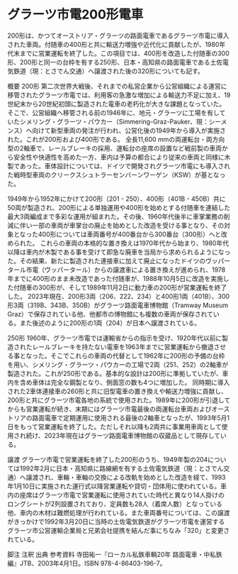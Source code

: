 # グラーツ市電200形電車

200形は、かつてオーストリア・グラーツの路面電車であるグラーツ市電に導入された車両。付随車の400形と共に輸送力増強や近代化に貢献したが、1980年代末までに営業運転を終了した。この項目では、400形を改造した付随車の300形、200形と同一の台枠を有する250形、日本・高知県の路面電車である土佐電気鉄道（現：とさでん交通）へ譲渡された後の320形についても記す。

概要
200形
第二次世界大戦後、それまでの私営企業から公営組織による運営に移管されたグラーツ市電では、利用客の急激な増加による輸送力不足に加え、19世紀末から20世紀初頭に製造された電車の老朽化が大きな課題となっていた。そこで、公営組織へ移管される前の1946年に、地元・グラーツに工場を有していたシメリング・グラーツ・パウカー（Simmering-Graz-Pauker、現：シーメンス）へ向けて新型車両の発注が行われ、公営化後の1949年から導入が実施された。これが200形および400形である。
全長11,600 mmの両運転台・両方向型の2軸車で、レールブレーキの採用、運転台の座席の設置など戦前製の車両から安全性や快適性を高めた一方、車内は予算の都合により従来の車両と同様に木製であった。車体設計については、ドイツで開発されグラーツ市電にも導入された戦時型車両のクリークスシュトラーセンバーンワーゲン（KSW）が基となった。

1949年から1952年にかけて200形（201 - 250）、400形（401B - 450B）共に50両が製造され、200形による単独運用や400形を始めとする付随車を連結した最大3両編成まで多彩な運用が組まれた。その後、1960年代後半に車掌業務の削減に伴い一部の車両が車掌台の廃止を始めとした改造を受ける事となり、その対象となった400形については車両番号が400番台から300番台（300形）へと改められた。
これらの車両の本格的な置き換えは1970年代から始まり、1980年代以降は車内が木製である事を受けて即急な廃車を当局から求められるようになった。その結果、新たに製造された連接車に加えて廃止になったドイツのヴッパータール市電（ヴッパータール）からの譲渡車による置き換えが進められ、1978年までに400形のまま未改造であった付随車が、1988年10月5日に改造を実施した付随車の300形が、そして1989年11月2日に動力車の200形が営業運転を終了した。
2023年現在、200形3両（206、222、234）と400形1両（401B）、300形3両（319B、343B、350B）がグラーツ路面電車博物館（Tramway Museum Graz）で保存されている他、他都市の博物館にも複数の車両が保存されている。また後述のように200形の1両（204）が日本へ譲渡されている。

250形
1960年、グラーツ市電では運輸省からの指示を受け、1920年代以前に製造されたレールブレーキを持たない電車を1963年までに営業運転から撤退させる事となった。そこでこれらの車両の代替として1962年に200形の予備の台枠を用い、シメリング・グラーツ・パウカーの工場で2両（251、252）の2軸車が製造された。これが250形である。基本的な設計は200形に準拠していたが、車内を含め車体は完全な鋼製となり、側面窓の数も4つに増加した。
同時期に導入された2車体連接車の260形と共に旧型電車の置き換えや輸送力増強に貢献し、200形と共にグラーツ市電各地の系統で使用された。1989年に200形が引退してからも営業運転が続き、末期にはグラーツ市電最後の両運転台車両およびオーストリアの路面電車で定期運用に使用される最後の2軸車となったが、1993年5月1日をもって営業運転を終了した。ただしそれ以降も2両共に事業用車両として使用され続け、2023年現在はグラーツ路面電車博物館の収蔵品として現存している。

譲渡
グラーツ市電で営業運転を終了した200形のうち、1949年製の204については1992年2月に日本・高知県に路線網を有する土佐電気鉄道（現：とさでん交通）へ譲渡され、車輪・車軸の交換による改軌を始めとした改造を経て、1993年1月10日に実施された運行式以降営業運転や貸切・団体用に使われている。車内の座席はグラーツ市電で営業運転に使用されていた時代と異なり14人掛けのロングシートが2列設置されており、定員数も28人（着席人数）となっている他、車内の木材は難燃処理が行われている。また車両番号については、この譲渡がきっかけで1992年3月20日に当時の土佐電気鉄道がグラーツ市電を運営するグラーツ市公営運輸企業局と兄弟会社提携を結んだ事にちなみ「320」と変更されている。

脚注
注釈
出典
参考資料
寺田祐一『ローカル私鉄車輌20年 路面電車・中私鉄編』JTB、2003年4月1日。ISBN 978-4-86403-196-7。